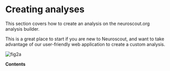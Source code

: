 # Creating analyses

This section covers how to create an analysis on the neuroscout.org analysis builder.

This is a great place to start if you are new to Neuroscout, and want to take advantage of our user-friendly web application to create a custom analysis.

![fig2a](https://user-images.githubusercontent.com/2774448/163874691-c44ebc96-dd3f-4642-bf5a-0d1abd4ddbad.png)


__Contents__
```{tableofcontents}
```